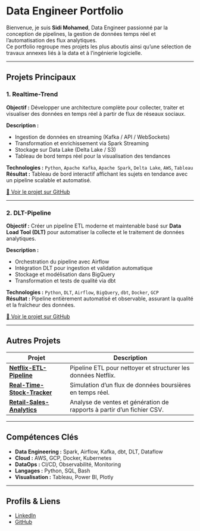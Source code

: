 # Data Engineer Portfolio

Bienvenue, je suis **Sidi Mohamed**, Data Engineer passionné par la conception de pipelines, la gestion de données temps réel et l’automatisation des flux analytiques.  
Ce portfolio regroupe mes projets les plus aboutis ainsi qu’une sélection de travaux annexes liés à la data et à l’ingénierie logicielle.

---

##  Projets Principaux

### 1. **Realtime-Trend**
**Objectif :** Développer une architecture complète pour collecter, traiter et visualiser des données en temps réel à partir de flux de réseaux sociaux.  

**Description :**  
- Ingestion de données en streaming (Kafka / API / WebSockets)  
- Transformation et enrichissement via Spark Streaming  
- Stockage sur Data Lake (Delta Lake / S3)  
- Tableau de bord temps réel pour la visualisation des tendances  

**Technologies :** `Python`, `Apache Kafka`, `Apache Spark`, `Delta Lake`, `AWS`, `Tableau`  
**Résultat :** Tableau de bord interactif affichant les sujets en tendance avec un pipeline scalable et automatisé.  

[🔗 Voir le projet sur GitHub](https://github.com/yominax/realtime-trend)

---

### 2. **DLT-Pipeline**
**Objectif :** Créer un pipeline ETL moderne et maintenable basé sur **Data Load Tool (DLT)** pour automatiser la collecte et le traitement de données analytiques.  

**Description :**  
- Orchestration du pipeline avec Airflow  
- Intégration DLT pour ingestion et validation automatique  
- Stockage et modélisation dans BigQuery  
- Transformation et tests de qualité via dbt  

**Technologies :** `Python`, `DLT`, `Airflow`, `BigQuery`, `dbt`, `Docker`, `GCP`  
**Résultat :** Pipeline entièrement automatisé et observable, assurant la qualité et la fraîcheur des données.  

[🔗 Voir le projet sur GitHub](https://github.com/yominax/dlt-pipeline)

---

##  Autres Projets

| Projet | Description |
|--------|--------------|
| **[Netflix-ETL-Pipeline](https://github.com/yominax/Netflix-Data-Cleaning-ETL)** | Pipeline ETL pour nettoyer et structurer les données Netflix. |
| **[Real-Time-Stock-Tracker](https://github.com/yominax/real-time-stock-tracker)** | Simulation d’un flux de données boursières en temps réel. |
| **[Retail-Sales-Analytics](https://github.com/yominax/retail-sales-analytics)** | Analyse de ventes et génération de rapports à partir d’un fichier CSV. |


---

##  Compétences Clés

- **Data Engineering :** Spark, Airflow, Kafka, dbt, DLT, Dataflow  
- **Cloud :** AWS, GCP, Docker, Kubernetes  
- **DataOps :** CI/CD, Observabilité, Monitoring  
- **Langages :** Python, SQL, Bash  
- **Visualisation :** Tableau, Power BI, Plotly  

---

##  Profils & Liens

- [ LinkedIn](https://www.linkedin.com/in/sidi-m-412081374/)  
- [ GitHub](https://github.com/yominax)
